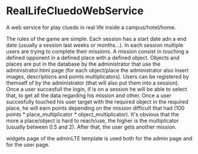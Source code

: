 # RealLifeCluedoWebService
A web service for play cluedo in real life inside a campus/hotel/home.

The rules of the game are simple.
Each session has a start date adn a end date (usually a session last weeks or months...).
In each session multiple users are trying to complete their missions.
A mission consist in touching a defined opponent in a defined place with a defined object.
Objects and places are put in the database by the administrator that use the administrator.html page (for each object/place the administrator also insert images, descriptions and points multiplicators).
Users can be registered by themself of by the administrator (that will also put them into a session).
Once a user succesfull the login, if is on a session he will be able to select that, to get all the data regarding his mission and other.
Once a user succesfully touched his user target with the required object in the required place, he will earn points depending on the mission difficult that had (100 points * place_multiplicator * object_multiplicator).
It's obvious that the more a place/object is hard to reach/use, the higher is the multiplicator (usually between 0.5 and 2).
After that, the user gets another mission.

widgets page of the adminLTE template is used both for the admin page and for the user page.
